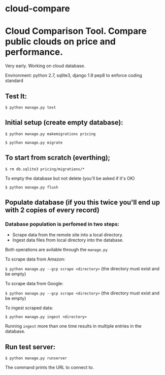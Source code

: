 # cloud-compare
# Cloud Comparison Tool. Compare public clouds on price and performance.

Very early. Working on cloud database.

Environment: python 2.7, sqlite3, django 1.9
             pep8 to enforce coding standard

## Test It:

   ```$ python manage.py test```

## Initial setup (create empty database):

   ```$ python manage.py makemigrations pricing```

   ```$ python manage.py migrate```

## To start from scratch (everthing);

   ```$ rm db.sqlite3 pricing/migrations/*```

   To empty the database but not delete (you'll be asked if it's OK)

   ```$ python manage.py flush```

## Populate database (if you this twice you'll end up with 2 copies of every record)

### Database population is perfomed in two steps:

* Scrape data from the remote site into a local directory.
* Ingest data files from local directory into the database.

Both operations are avilable through the ```manage.py``` 

   To scrape data from Amazon:

   ```$ python manage.py --gcp scrape <directory>```
   (the directory must exist and be empty)

   To scrape data from Google:

   ```$ python manage.py --gcp scrape <directory>```
   (the directory must exist and be empty)

   To ingest scraped data:

   ```$ python manage.py ingest <directory>```

Running ```ingest``` more than one time results in multiple entries in the database.

## Run test server:

   ```$ python manage.py runserver```

   The command prints the URL to connect to.
